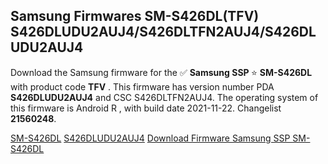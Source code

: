 <h2>Samsung Firmwares SM-S426DL(TFV) S426DLUDU2AUJ4/S426DLTFN2AUJ4/S426DLUDU2AUJ4</h2>
Download the Samsung firmware for the ✅ <strong>Samsung SSP </strong> ⭐ <strong>SM-S426DL</strong> with product code <strong>TFV</strong> . This firmware has version number PDA <strong>S426DLUDU2AUJ4</strong> and CSC S426DLTFN2AUJ4. The operating system of this firmware is Android R , with build date 2021-11-22. Changelist <strong>21560248</strong>.


[SM-S426DL](https://samfirm.shop/samsung/model/SM-S426DL)
[S426DLUDU2AUJ4](https://samfirm.shop/samsung/pda/S426DLUDU2AUJ4)
[Download Firmware Samsung SSP SM-S426DL](https://samfirm.shop/samsung/firmware/476294)
